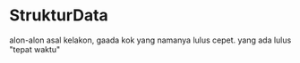 # StrukturData
alon-alon asal kelakon, gaada kok yang namanya lulus cepet. yang ada lulus "tepat waktu"
